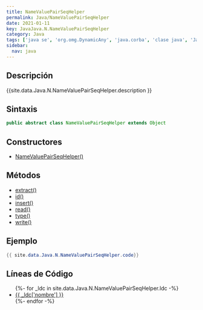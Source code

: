```yaml
---
title: NameValuePairSeqHelper
permalink: Java/NameValuePairSeqHelper
date: 2021-01-11
key: JavaJava.N.NameValuePairSeqHelper
category: Java
tags: ['java se', 'org.omg.DynamicAny', 'java.corba', 'clase java', 'Java 1.0']
sidebar: 
  nav: java
---
```


## Descripción
{{site.data.Java.N.NameValuePairSeqHelper.description }}

## Sintaxis
~~~java
public abstract class NameValuePairSeqHelper extends Object
~~~

## Constructores
* [NameValuePairSeqHelper()](/Java/NameValuePairSeqHelper/NameValuePairSeqHelper/)

## Métodos
* [extract()](/Java/NameValuePairSeqHelper/extract)
* [id()](/Java/NameValuePairSeqHelper/id)
* [insert()](/Java/NameValuePairSeqHelper/insert)
* [read()](/Java/NameValuePairSeqHelper/read)
* [type()](/Java/NameValuePairSeqHelper/type)
* [write()](/Java/NameValuePairSeqHelper/write)

## Ejemplo
~~~java
{{ site.data.Java.N.NameValuePairSeqHelper.code}}
~~~

## Líneas de Código
<ul>
{%- for _ldc in site.data.Java.N.NameValuePairSeqHelper.ldc -%}
   <li>
       <a href="{{_ldc['url'] }}">{{ _ldc['nombre'] }}</a>
   </li>
{%- endfor -%}
</ul>

